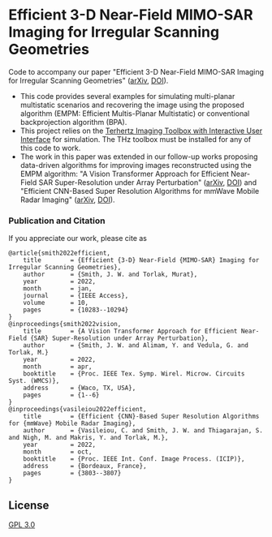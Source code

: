# Efficient 3-D Near-Field MIMO-SAR Imaging for Irregular Scanning Geometries
Code to accompany our paper "Efficient 3-D Near-Field MIMO-SAR Imaging for Irregular Scanning Geometries" ([arXiv](https://arxiv.org/abs/2305.02064), [DOI](https://doi.org/10.1109/ACCESS.2022.3145370)).

- This code provides several examples for simulating multi-planar multistatic scenarios and recovering the image using the proposed algorithm (EMPM: Efficient Multis-Planar Multistatic) or conventional backprojection algorithm (BPA). 
- This project relies on the [Terhertz Imaging Toolbox with Interactive User Interface](https://github.com/josiahwsmith10/THz-and-Sub-THz-Imaging-Toolbox) for simulation. The THz toolbox must be installed for any of this code to work. 
- The work in this paper was extended in our follow-up works proposing data-driven algorithms for improving images reconstructed using the EMPM algorithm: "A Vision Transformer Approach for Efficient Near-Field SAR Super-Resolution under Array Perturbation" ([arXiv](https://arxiv.org/abs/2305.02074), [DOI](https://doi.org/10.1109/WMCS55582.2022.9866326)) and "Efficient CNN-Based Super Resolution Algorithms for mmWave Mobile Radar Imaging" ([arXiv](https://arxiv.org/abs/2305.02092), [DOI](https://doi.org/10.1109/ICIP46576.2022.9897190)). 

### Publication and Citation
If you appreciate our work, please cite as
```
@article{smith2022efficient,
	title        = {Efficient {3-D} Near-Field {MIMO-SAR} Imaging for Irregular Scanning Geometries},
	author       = {Smith, J. W. and Torlak, Murat},
	year         = 2022,
	month        = jan,
	journal      = {IEEE Access},
	volume       = 10,
	pages        = {10283--10294}
}
@inproceedings{smith2022vision,
	title        = {A Vision Transformer Approach for Efficient Near-Field {SAR} Super-Resolution under Array Perturbation},
	author       = {Smith, J. W. and Alimam, Y. and Vedula, G. and Torlak, M.}
	year         = 2022,
	month        = apr,
	booktitle    = {Proc. IEEE Tex. Symp. Wirel. Microw. Circuits Syst. (WMCS)},
	address      = {Waco, TX, USA},
	pages        = {1--6}
}
@inproceedings{vasileiou2022efficient,
	title        = {Efficient {CNN}-Based Super Resolution Algorithms for {mmWave} Mobile Radar Imaging},
	author       = {Vasileiou, C. and Smith, J. W. and Thiagarajan, S. and Nigh, M. and Makris, Y. and Torlak, M.},
	year         = 2022,
	month        = oct,
	booktitle    = {Proc. IEEE Int. Conf. Image Process. (ICIP)},
	address      = {Bordeaux, France},
	pages        = {3803--3807}
}
```

## License
[GPL 3.0](https://choosealicense.com/licenses/gpl-3.0/)
